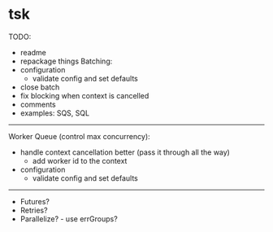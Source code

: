 # tsk

TODO:
 - readme
 - repackage things
 Batching:
 - configuration
     - validate config and set defaults
 - close batch
 - fix blocking when context is cancelled
 - comments
 - examples: SQS, SQL
 ---------
 Worker Queue (control max concurrency):
 - handle context cancellation better (pass it through all the way)
   - add worker id to the context
 - configuration
     - validate config and set defaults
 ----------
 - Futures?
 - Retries?
 - Parallelize? - use errGroups?

